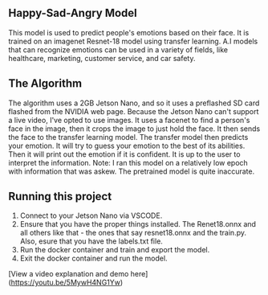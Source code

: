 ## Happy-Sad-Angry Model

This model is used to predict people's emotions based on their face. It is trained on an imagenet Resnet-18 model using transfer learning. A.I models that can recognize emotions can be used in a variety of fields, like healthcare, marketing, customer service, and car safety. 

## The Algorithm
The algorithm uses a 2GB Jetson Nano, and so it uses a preflashed SD card flashed from the NVIDIA web page. Because the Jetson Nano can't support a live video, I've opted to use images. It uses a facenet to find a person's face in the image, then it crops the image to just hold the face. It then sends the face to the transfer learning model. The transfer model then predicts your emotion. It will try to guess your emotion to the best of its abilities. Then it will print out the emotion if it is confident. It is up to the user to interpret the information.
Note: I ran this model on a relatively low epoch with information that was askew. The pretrained model is quite inaccurate. 

## Running this project
1. Connect to your Jetson Nano via VSCODE. 
2. Ensure that you have the proper things installed. The Renet18.onnx and all others like that - the ones that say resnet18.onnx and the train.py. Also, esure that you have the labels.txt file.
3. Run the docker container and train and export the model.
4. Exit the docker container and run the model. 

[View a video explanation and demo here] (https://youtu.be/5MywH4NG1Yw)
